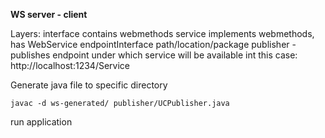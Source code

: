 **WS server - client** 

Layers:
interface contains webmethods
service implements webmethods, has WebService endpointInterface path/location/package
publisher - publishes endpoint under which service will be available int this case: http://localhost:1234/Service

Generate java file to specific directory

    javac -d ws-generated/ publisher/UCPublisher.java 

run application
